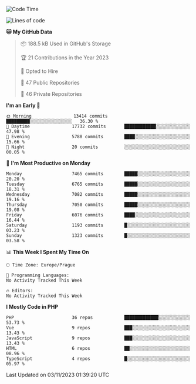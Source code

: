 <!--START_SECTION:waka-->
![Code Time](http://img.shields.io/badge/Code%20Time-1%2C583%20hrs%2058%20mins-blue)

![Lines of code](https://img.shields.io/badge/From%20Hello%20World%20I%27ve%20Written-11.9%20million%20lines%20of%20code-blue)

**🐱 My GitHub Data** 

> 📦 188.5 kB Used in GitHub's Storage 
 > 
> 🏆 21 Contributions in the Year 2023
 > 
> 💼 Opted to Hire
 > 
> 📜 47 Public Repositories 
 > 
> 🔑 46 Private Repositories 
 > 
**I'm an Early 🐤** 

```text
🌞 Morning                13414 commits       █████████░░░░░░░░░░░░░░░░   36.30 % 
🌆 Daytime                17732 commits       ████████████░░░░░░░░░░░░░   47.98 % 
🌃 Evening                5788 commits        ████░░░░░░░░░░░░░░░░░░░░░   15.66 % 
🌙 Night                  20 commits          ░░░░░░░░░░░░░░░░░░░░░░░░░   00.05 % 
```
📅 **I'm Most Productive on Monday** 

```text
Monday                   7465 commits        █████░░░░░░░░░░░░░░░░░░░░   20.20 % 
Tuesday                  6765 commits        █████░░░░░░░░░░░░░░░░░░░░   18.31 % 
Wednesday                7082 commits        █████░░░░░░░░░░░░░░░░░░░░   19.16 % 
Thursday                 7050 commits        █████░░░░░░░░░░░░░░░░░░░░   19.08 % 
Friday                   6076 commits        ████░░░░░░░░░░░░░░░░░░░░░   16.44 % 
Saturday                 1193 commits        █░░░░░░░░░░░░░░░░░░░░░░░░   03.23 % 
Sunday                   1323 commits        █░░░░░░░░░░░░░░░░░░░░░░░░   03.58 % 
```


📊 **This Week I Spent My Time On** 

```text
🕑︎ Time Zone: Europe/Prague

💬 Programming Languages: 
No Activity Tracked This Week

🔥 Editors: 
No Activity Tracked This Week
```

**I Mostly Code in PHP** 

```text
PHP                      36 repos            █████████████░░░░░░░░░░░░   53.73 % 
Vue                      9 repos             ███░░░░░░░░░░░░░░░░░░░░░░   13.43 % 
JavaScript               9 repos             ███░░░░░░░░░░░░░░░░░░░░░░   13.43 % 
HTML                     6 repos             ██░░░░░░░░░░░░░░░░░░░░░░░   08.96 % 
TypeScript               4 repos             █░░░░░░░░░░░░░░░░░░░░░░░░   05.97 % 
```




 Last Updated on 03/11/2023 01:39:20 UTC
<!--END_SECTION:waka-->
<!--
**AlexKratky/AlexKratky** is a ✨ _special_ ✨ repository because its `README.md` (this file) appears on your GitHub profile.

Here are some ideas to get you started:

- 🔭 I’m currently working on ...
- 🌱 I’m currently learning ...
- 👯 I’m looking to collaborate on ...
- 🤔 I’m looking for help with ...
- 💬 Ask me about ...
- 📫 How to reach me: ...
- 😄 Pronouns: ...
- ⚡ Fun fact: ...
-->

